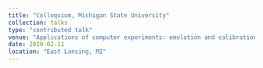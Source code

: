 ```yaml
---
title: "Colloquium, Michigan State University"
collection: talks
type: "contributed talk"
venue: "Applications of computer experiments: emulation and calibration"
date: 2020-02-11
location: "East Lansing, MI"
---
```

